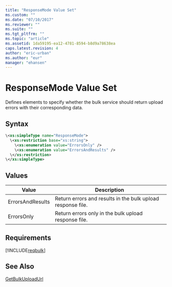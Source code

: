 ```yaml
---
title: "ResponseMode Value Set"
ms.custom: ""
ms.date: "07/10/2017"
ms.reviewer: ""
ms.suite: ""
ms.tgt_pltfrm: ""
ms.topic: "article"
ms.assetid: 1da59195-ea12-4781-8594-b8d9a78638ea
caps.latest.revision: 4
author: "eric-urban"
ms.author: "eur"
manager: "ehansen"
---
```

# ResponseMode Value Set
Defines elements to specify whether the bulk service should return upload errors with their corresponding data.

## Syntax

```xml
\<xs:simpleType name="ResponseMode">
  \<xs:restriction base="xs:string">
    \<xs:enumeration value="ErrorsOnly" />
    \<xs:enumeration value="ErrorsAndResults" />
  \</xs:restriction>
\</xs:simpleType>
```

## Values

|Value|Description|
|---------|---------------|
|ErrorsAndResults|Return errors and results in the bulk upload response file.|
|ErrorsOnly|Return errors only in the bulk upload response file.|

## Requirements
[!INCLUDE[reqbulk](../bulk-api/includes/reqbulk.md)]
## See Also
[GetBulkUploadUrl](../bulk-api/getbulkuploadurl-service-operation.md)

